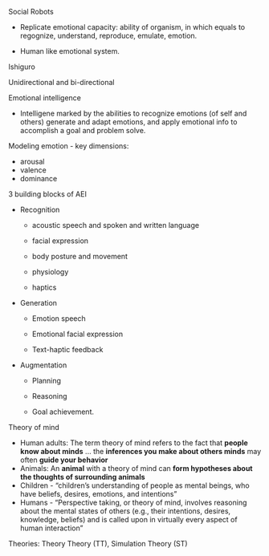 

Social Robots

- Replicate emotional capacity: ability of organism, in which equals to regognize, understand, reproduce, emulate, emotion. 

- Human like emotional system. 

Ishiguro

Unidirectional and bi-directional

Emotional intelligence

- Intelligene marked by the abilities to recognize emotions (of self and others) generate and adapt emotions, and apply emotional info to accomplish a goal and problem solve. 

Modeling emotion - key dimensions: 

- arousal
- valence
- dominance

3 building blocks of AEI

- Recognition

  - acoustic speech and spoken and written language 

  - facial expression 

  - body posture and movement

  - physiology

  - haptics

- Generation

  - Emotion speech

  - Emotional facial expression
  - Text-haptic feedback

- Augmentation

  - Planning

  - Reasoning

  - Goal achievement. 


Theory of mind

- Human adults: The term theory of mind refers to the fact that **people know about minds** ... the **inferences you make about others minds** may often **guide your behavior**
- Animals: An **animal** with a theory of mind can **form hypotheses about the thoughts of surrounding animals**
- Children - “children’s understanding of people as mental beings, who have beliefs, desires, emotions, and intentions”
- Humans - “Perspective taking, or theory of mind, involves reasoning about the mental states of others (e.g., their intentions, desires, knowledge, beliefs) and is called upon in virtually every aspect of human interaction”

Theories: Theory Theory (TT), Simulation Theory (ST)
